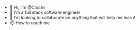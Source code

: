 - 👋 Hi, I’m @Clochs
- 👀 I'm a full stack software engineer
- 💞️ I’m looking to collaborate on anything that will help me learn!
- 📫 How to reach me 

<!---
Clochs/Clochs is a ✨ special ✨ repository because its `README.md` (this file) appears on your GitHub profile.
You can click the Preview link to take a look at your changes.
--->
